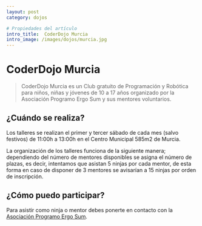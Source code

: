 ```yaml
---
layout: post
category: dojos

# Propiedades del artículo
intro_title:  CoderDojo Murcia
intro_image: /images/dojos/murcia.jpg
---
```


# CoderDojo Murcia

> CoderDojo Murcia es un Club gratuito de Programación y Robótica para niños, niñas y jóvenes de 10 a 17 años organizado por la Asociación Programo Ergo Sum y sus mentores voluntarios.

## ¿Cuándo se realiza?

Los talleres se realizan el primer y tercer sábado de cada mes (salvo festivos) de 11:00h a 13:00h en el Centro Municipal 585m2 de Murcia. 

La organización de los talleres funciona de la siguiente manera; dependiendo del número de mentores disponibles se asigna el número de plazas, es decir, intentamos que asistan 5 ninjas por cada mentor, de esta forma en caso de disponer de 3 mentores se avisarían a 15 ninjas por orden de inscripción.

## ¿Cómo puedo participar?

Para asistir como ninja o mentor debes ponerte en contacto con la [Asociación Programo Ergo Sum](https://www.programoergosum.com/contacto).
